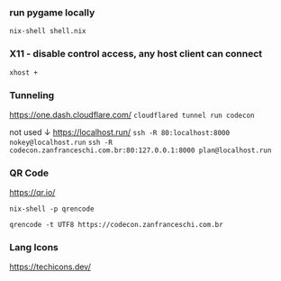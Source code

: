 ### run pygame locally
`nix-shell shell.nix`

### X11 - disable control access, any host client can connect
`xhost +`

### Tunneling
https://one.dash.cloudflare.com/
`cloudflared tunnel run codecon`

not used ↓
https://localhost.run/
`ssh -R 80:localhost:8000 nokey@localhost.run`
`ssh -R codecon.zanfranceschi.com.br:80:127.0.0.1:8000 plan@localhost.run`

### QR Code
https://qr.io/

`nix-shell -p qrencode`

`qrencode -t UTF8 https://codecon.zanfranceschi.com.br`


### Lang Icons
https://techicons.dev/
